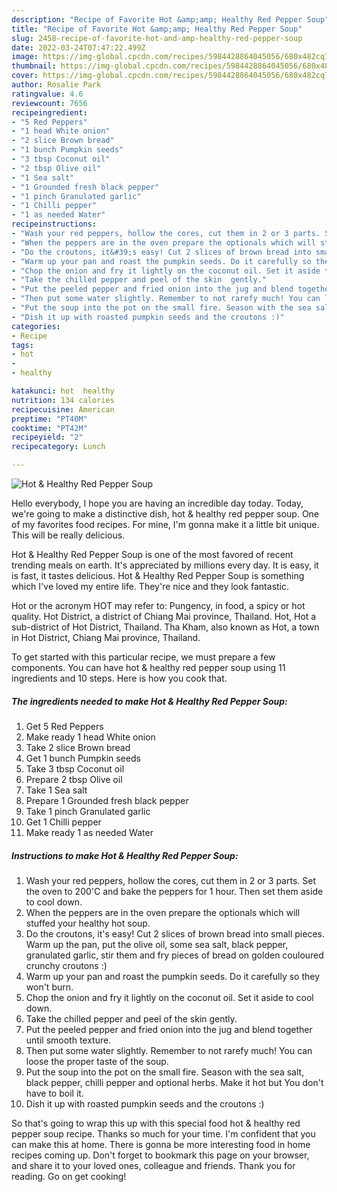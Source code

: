 ```yaml
---
description: "Recipe of Favorite Hot &amp;amp; Healthy Red Pepper Soup"
title: "Recipe of Favorite Hot &amp;amp; Healthy Red Pepper Soup"
slug: 2458-recipe-of-favorite-hot-and-amp-healthy-red-pepper-soup
date: 2022-03-24T07:47:22.499Z
image: https://img-global.cpcdn.com/recipes/5984428864045056/680x482cq70/hot-healthy-red-pepper-soup-recipe-main-photo.jpg
thumbnail: https://img-global.cpcdn.com/recipes/5984428864045056/680x482cq70/hot-healthy-red-pepper-soup-recipe-main-photo.jpg
cover: https://img-global.cpcdn.com/recipes/5984428864045056/680x482cq70/hot-healthy-red-pepper-soup-recipe-main-photo.jpg
author: Rosalie Park
ratingvalue: 4.6
reviewcount: 7656
recipeingredient:
- "5 Red Peppers"
- "1 head White onion"
- "2 slice Brown bread"
- "1 bunch Pumpkin seeds"
- "3 tbsp Coconut oil"
- "2 tbsp Olive oil"
- "1 Sea salt"
- "1 Grounded fresh black pepper"
- "1 pinch Granulated garlic"
- "1 Chilli pepper"
- "1 as needed Water"
recipeinstructions:
- "Wash your red peppers, hollow the cores, cut them in 2 or 3 parts. Set the oven to 200&#39;C and bake the peppers for 1 hour. Then set them aside to cool down."
- "When the peppers are in the oven prepare the optionals which will stuffed your healthy hot soup."
- "Do the croutons, it&#39;s easy! Cut 2 slices of brown bread into small pieces. Warm up the pan, put the olive oil, some sea salt, black pepper, granulated garlic, stir them and fry pieces of bread on golden couloured crunchy croutons :)"
- "Warm up your pan and roast the pumpkin seeds. Do it carefully so they won&#39;t burn."
- "Chop the onion and fry it lightly on the coconut oil. Set it aside to cool down."
- "Take the chilled pepper and peel of the skin  gently."
- "Put the peeled pepper and fried onion into the jug and blend together until smooth texture."
- "Then put some water slightly. Remember to not rarefy much! You can loose the proper taste of the soup."
- "Put the soup into the pot on the small fire. Season with the sea salt, black pepper, chilli pepper and optional herbs. Make it hot but You don&#39;t have to boil it."
- "Dish it up with roasted pumpkin seeds and the croutons :)"
categories:
- Recipe
tags:
- hot
- 
- healthy

katakunci: hot  healthy 
nutrition: 134 calories
recipecuisine: American
preptime: "PT40M"
cooktime: "PT42M"
recipeyield: "2"
recipecategory: Lunch

---
```



![Hot &amp; Healthy Red Pepper Soup](https://img-global.cpcdn.com/recipes/5984428864045056/680x482cq70/hot-healthy-red-pepper-soup-recipe-main-photo.jpg)

Hello everybody, I hope you are having an incredible day today. Today, we're going to make a distinctive dish, hot &amp; healthy red pepper soup. One of my favorites food recipes. For mine, I'm gonna make it a little bit unique. This will be really delicious.

Hot &amp; Healthy Red Pepper Soup is one of the most favored of recent trending meals on earth. It's appreciated by millions every day. It is easy, it is fast, it tastes delicious. Hot &amp; Healthy Red Pepper Soup is something which I've loved my entire life. They're nice and they look fantastic.

Hot or the acronym HOT may refer to: Pungency, in food, a spicy or hot quality. Hot District, a district of Chiang Mai province, Thailand. Hot, Hot a sub-district of Hot District, Thailand. Tha Kham, also known as Hot, a town in Hot District, Chiang Mai province, Thailand.


To get started with this particular recipe, we must prepare a few components. You can have hot &amp; healthy red pepper soup using 11 ingredients and 10 steps. Here is how you cook that.

<!--inarticleads1-->

##### The ingredients needed to make Hot &amp; Healthy Red Pepper Soup:

1. Get 5 Red Peppers
1. Make ready 1 head White onion
1. Take 2 slice Brown bread
1. Get 1 bunch Pumpkin seeds
1. Take 3 tbsp Coconut oil
1. Prepare 2 tbsp Olive oil
1. Take 1 Sea salt
1. Prepare 1 Grounded fresh black pepper
1. Take 1 pinch Granulated garlic
1. Get 1 Chilli pepper
1. Make ready 1 as needed Water




<!--inarticleads2-->

##### Instructions to make Hot &amp; Healthy Red Pepper Soup:

1. Wash your red peppers, hollow the cores, cut them in 2 or 3 parts. Set the oven to 200&#39;C and bake the peppers for 1 hour. Then set them aside to cool down.
1. When the peppers are in the oven prepare the optionals which will stuffed your healthy hot soup.
1. Do the croutons, it&#39;s easy! Cut 2 slices of brown bread into small pieces. Warm up the pan, put the olive oil, some sea salt, black pepper, granulated garlic, stir them and fry pieces of bread on golden couloured crunchy croutons :)
1. Warm up your pan and roast the pumpkin seeds. Do it carefully so they won&#39;t burn.
1. Chop the onion and fry it lightly on the coconut oil. Set it aside to cool down.
1. Take the chilled pepper and peel of the skin  gently.
1. Put the peeled pepper and fried onion into the jug and blend together until smooth texture.
1. Then put some water slightly. Remember to not rarefy much! You can loose the proper taste of the soup.
1. Put the soup into the pot on the small fire. Season with the sea salt, black pepper, chilli pepper and optional herbs. Make it hot but You don&#39;t have to boil it.
1. Dish it up with roasted pumpkin seeds and the croutons :)




So that's going to wrap this up with this special food hot &amp; healthy red pepper soup recipe. Thanks so much for your time. I'm confident that you can make this at home. There is gonna be more interesting food in home recipes coming up. Don't forget to bookmark this page on your browser, and share it to your loved ones, colleague and friends. Thank you for reading. Go on get cooking!
